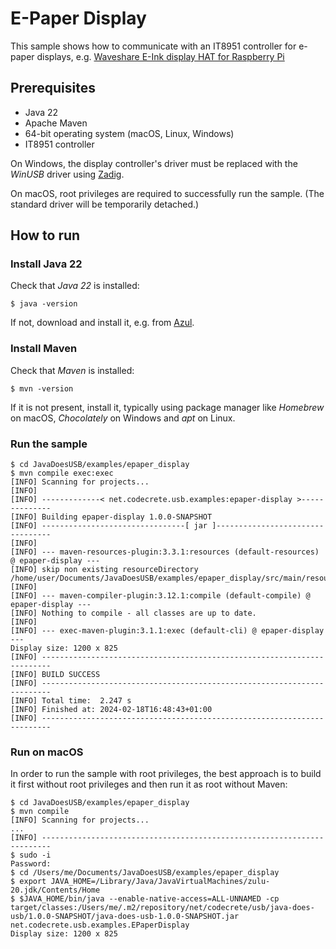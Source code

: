 # E-Paper Display

This sample shows how to communicate with an IT8951 controller for e-paper displays, e.g. [Waveshare E-Ink display HAT for Raspberry Pi](https://www.waveshare.com/9.7inch-e-paper-hat.htm)

## Prerequisites

- Java 22
- Apache Maven
- 64-bit operating system (macOS, Linux, Windows)
- IT8951 controller

On Windows, the display controller's driver must be replaced with the *WinUSB* driver
using [Zadig](https://zadig.akeo.ie/).

On macOS, root privileges are required to successfully run the sample. (The standard driver will
be temporarily detached.)

## How to run

### Install Java 22

Check that *Java 22* is installed:

```shell
$ java -version
```

If not, download and install it, e.g. from [Azul](https://www.azul.com/downloads/?package=jdk).

### Install Maven

Check that *Maven* is installed:

```shell
$ mvn -version
```

If it is not present, install it, typically using package manager like *Homebrew* on macOS, *Chocolately* on Windows and *apt* on Linux.

### Run the sample

```shell
$ cd JavaDoesUSB/examples/epaper_display
$ mvn compile exec:exec
[INFO] Scanning for projects...
[INFO] 
[INFO] -------------< net.codecrete.usb.examples:epaper-display >--------------
[INFO] Building epaper-display 1.0.0-SNAPSHOT
[INFO] --------------------------------[ jar ]---------------------------------
[INFO] 
[INFO] --- maven-resources-plugin:3.3.1:resources (default-resources) @ epaper-display ---
[INFO] skip non existing resourceDirectory /home/user/Documents/JavaDoesUSB/examples/epaper_display/src/main/resources
[INFO] 
[INFO] --- maven-compiler-plugin:3.12.1:compile (default-compile) @ epaper-display ---
[INFO] Nothing to compile - all classes are up to date.
[INFO] 
[INFO] --- exec-maven-plugin:3.1.1:exec (default-cli) @ epaper-display ---
Display size: 1200 x 825
[INFO] ------------------------------------------------------------------------
[INFO] BUILD SUCCESS
[INFO] ------------------------------------------------------------------------
[INFO] Total time:  2.247 s
[INFO] Finished at: 2024-02-18T16:48:43+01:00
[INFO] ------------------------------------------------------------------------
```

### Run on macOS

In order to run the sample with root privileges, the best approach is to build it first without
root privileges and then run it as root without Maven:

```shell
$ cd JavaDoesUSB/examples/epaper_display
$ mvn compile
[INFO] Scanning for projects...
...
[INFO] ------------------------------------------------------------------------
$ sudo -i
Password:
$ cd /Users/me/Documents/JavaDoesUSB/examples/epaper_display
$ export JAVA_HOME=/Library/Java/JavaVirtualMachines/zulu-20.jdk/Contents/Home
$ $JAVA_HOME/bin/java --enable-native-access=ALL-UNNAMED -cp target/classes:/Users/me/.m2/repository/net/codecrete/usb/java-does-usb/1.0.0-SNAPSHOT/java-does-usb-1.0.0-SNAPSHOT.jar net.codecrete.usb.examples.EPaperDisplay
Display size: 1200 x 825
```
